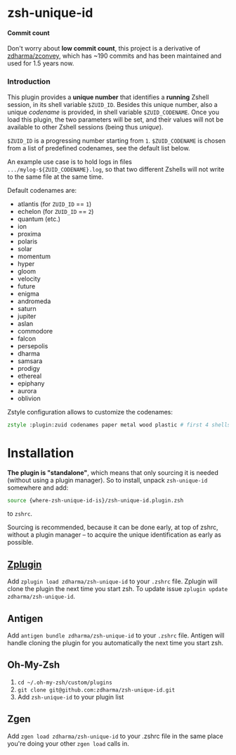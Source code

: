 # zsh-unique-id

#### Commit count
Don't worry about **low commit count**, this project is a derivative of
[zdharma/zconvey](https://github.com/zdharma/zconvey), which has ~190 commits and
has been maintained and used for 1.5 years now.

### Introduction
This plugin provides a **unique number** that identifies a **running**
Zshell session, in its shell variable `$ZUID_ID`. Besides this unique number,
also a unique *codename* is provided, in shell variable `$ZUID_CODENAME`. Once
you load this plugin, the two parameters will be set, and their values will not
be available to other Zshell sessions (being thus *unique*).

`$ZUID_ID` is a progressing number starting from `1`. `$ZUID_CODENAME` is chosen
from a list of predefined codenames, see the default list below.

An example use case is to hold logs in files `.../mylog-${ZUID_CODENAME}.log`, so
that two different Zshells will not write to the same file at the same time.

Default codenames are:

 - atlantis (for `ZUID_ID` == `1`)
 - echelon (for `ZUID_ID` == `2`)
 - quantum (etc.)
 - ion
 - proxima
 - polaris
 - solar
 - momentum
 - hyper
 - gloom
 - velocity
 - future
 - enigma
 - andromeda
 - saturn
 - jupiter
 - aslan
 - commodore
 - falcon
 - persepolis
 - dharma
 - samsara
 - prodigy
 - ethereal
 - epiphany
 - aurora
 - oblivion

Zstyle configuration allows to customize the codenames:

```zsh
zstyle :plugin:zuid codenames paper metal wood plastic # first 4 shells will have those codenames
```

# Installation

**The plugin is "standalone"**, which means that only sourcing it is needed (without
using a plugin manager). So to install, unpack `zsh-unique-id` somewhere and add:

```zsh
source {where-zsh-unique-id-is}/zsh-unique-id.plugin.zsh
```

to `zshrc`.

Sourcing is recommended, because it can be done early, at top of zshrc, without a
plugin manager – to acquire the unique identification as early as possible.

## [Zplugin](https://github.com/zdharma/zplugin)

Add `zplugin load zdharma/zsh-unique-id` to your `.zshrc` file. Zplugin will clone the plugin
 the next time you start zsh. To update issue `zplugin update zdharma/zsh-unique-id`.

## Antigen

Add `antigen bundle zdharma/zsh-unique-id` to your `.zshrc` file. Antigen will handle
cloning the plugin for you automatically the next time you start zsh.

## Oh-My-Zsh

1. `cd ~/.oh-my-zsh/custom/plugins`
2. `git clone git@github.com:zdharma/zsh-unique-id.git`
3. Add `zsh-unique-id` to your plugin list

## Zgen

Add `zgen load zdharma/zsh-unique-id` to your .zshrc file in the same place you're doing
your other `zgen load` calls in.
